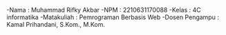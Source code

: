-Nama : Muhammad Rifky Akbar
-NPM : 2210631170088
-Kelas : 4C informatika
-Matakuliah : Pemrograman Berbasis Web
-Dosen Pengampu : Kamal Prihandani, S.Kom., M.Kom.
